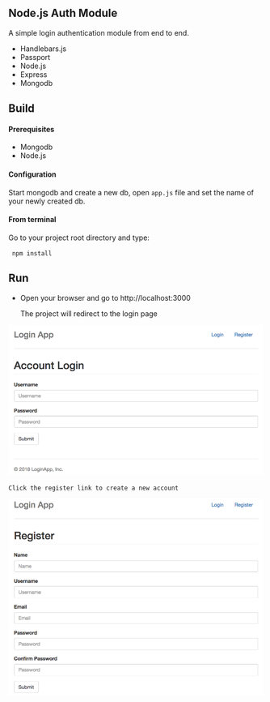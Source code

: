## Node.js Auth Module 
A simple login authentication module from end to end.

- Handlebars.js
- Passport
- Node.js 
- Express
- Mongodb

## Build
#### Prerequisites

- Mongodb
- Node.js

#### Configuration

Start mongodb and create a new db, open `app.js` file and set the name of your newly created db.

#### From terminal

Go to your project root directory and type:

     npm install

## Run

- Open your browser and go to http://localhost:3000

	The project will redirect to the login page 

<img src="https://raw.githubusercontent.com/acervantest/node-login/master/images/login.png">

	Click the register link to create a new account

<img src="https://raw.githubusercontent.com/acervantest/node-login/master/images/register.png">
